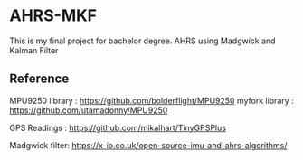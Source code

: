 # AHRS-MKF
This is my final project for bachelor degree. AHRS using Madgwick and Kalman Filter

## Reference
MPU9250 library : https://github.com/bolderflight/MPU9250
myfork library : https://github.com/utamadonny/MPU9250

GPS Readings : https://github.com/mikalhart/TinyGPSPlus

Madgwick filter: https://x-io.co.uk/open-source-imu-and-ahrs-algorithms/
